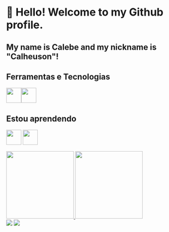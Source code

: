 # 👋 Hello! Welcome to my Github profile.
## My name is Calebe and my nickname is "Calheuson"!

## Ferramentas e Tecnologias

<img loading="lazy" src="https://cdn.jsdelivr.net/gh/devicons/devicon/icons/git/git-original.svg" width="40" height="40"/><img src="https://cdn.jsdelivr.net/gh/devicons/devicon@latest/icons/css3/css3-original.svg"  width="40" height="40"/>

## Estou aprendendo

<img loading="lazy" src="https://cdn.jsdelivr.net/gh/devicons/devicon/icons/java/java-original.svg" width="40" height="40"/> <img loading="lazy" src="https://cdn.jsdelivr.net/gh/devicons/devicon/icons/linux/linux-original.svg" width="40" height="40"/>

<div>
<a href="https://github.com/calebe-belfort">
<img loading="lazy" height="180em" src="https://github-readme-stats.vercel.app/api/top-langs/?username=calebe-belfort&layout=compact&langs_count=7&theme=dracula"/>
<img loading="lazy" height="180em" src="https://github-readme-stats.vercel.app/api?username=calebe-belfort&show_icons=true&theme=dracula&include_all_commits=true&count_private=true"/>
</div>

<div>
<a href = "mailto:calebebelfort1@gmail.com"><img loading="lazy" src="https://img.shields.io/badge/Gmail-D14836?style=for-the-badge&logo=gmail&logoColor=white" target="_blank"></a>
<a href="https://www.linkedin.com/in/calebe-belfort-243a85237/" target="_blank"><img loading="lazy" src="https://img.shields.io/badge/-LinkedIn-%230077B5?style=for-the-badge&logo=linkedin&logoColor=white" target="_blank"></a>   
</div>
